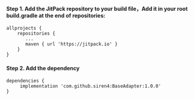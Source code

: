 #### Step 1. Add the JitPack repository to your build file，Add it in your root build.gradle at the end of repositories:
   ```
   allprojects {
       repositories {
          ...
          maven { url 'https://jitpack.io' }
       }
   }
   ```

#### Step 2. Add the dependency
  ```
  dependencies {
       implementation 'com.github.siren4:BaseAdapter:1.0.0'
  }
  ```
